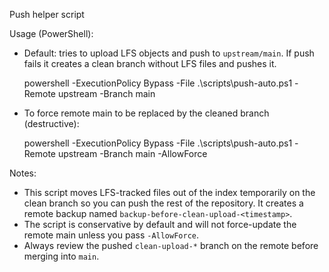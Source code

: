 Push helper script

Usage (PowerShell):

- Default: tries to upload LFS objects and push to `upstream/main`. If push fails it creates a clean branch without LFS files and pushes it.

  powershell -ExecutionPolicy Bypass -File .\scripts\push-auto.ps1 -Remote upstream -Branch main

- To force remote main to be replaced by the cleaned branch (destructive):

  powershell -ExecutionPolicy Bypass -File .\scripts\push-auto.ps1 -Remote upstream -Branch main -AllowForce

Notes:
- This script moves LFS-tracked files out of the index temporarily on the clean branch so you can push the rest of the repository. It creates a remote backup named `backup-before-clean-upload-<timestamp>`.
- The script is conservative by default and will not force-update the remote main unless you pass `-AllowForce`.
- Always review the pushed `clean-upload-*` branch on the remote before merging into `main`.

